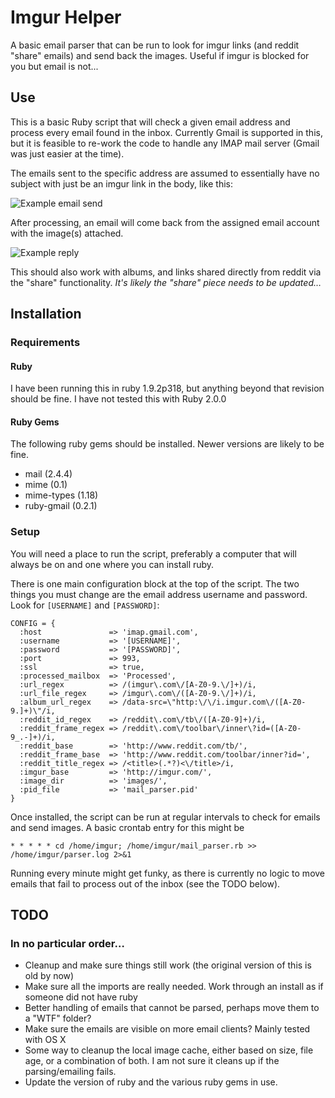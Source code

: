 Imgur Helper
============

A basic email parser that can be run to look for imgur links (and reddit "share" emails) and send back the images. Useful if imgur is blocked for you but email is not...

Use
---

This is a basic Ruby script that will check a given email address and process every email found in the inbox. Currently Gmail is supported in this, but it is feasible to re-work the code to handle any IMAP mail server (Gmail was just easier at the time).

The emails sent to the specific address are assumed to essentially have no subject with just be an imgur link in the body, like this:

![Example email send](http://i.imgur.com/iEEZQ0r.png?1 "Example email send")
 
After processing, an email will come back from the assigned email account with the image(s) attached.

![Example reply](http://i.imgur.com/EXtad7v.png?1 "Example reply")


This should also work with albums, and links shared directly from reddit via the "share" functionality. *It's likely the "share" piece needs to be updated…*

Installation
------------

### Requirements

#### Ruby
I have been running this in ruby 1.9.2p318, but anything beyond that revision should be fine. I have not tested this with Ruby 2.0.0

#### Ruby Gems
The following ruby gems should be installed. Newer versions are likely to be fine.

* mail (2.4.4)
* mime (0.1)
* mime-types (1.18)
* ruby-gmail (0.2.1)


### Setup
You will need a place to run the script, preferably a computer that will always be on and one where you can install ruby. 

There is one main configuration block at the top of the script. The two things you must change are the email address username and password. Look for `[USERNAME]` and `[PASSWORD]`:

```
CONFIG = {
  :host               => 'imap.gmail.com',
  :username           => '[USERNAME]',
  :password           => '[PASSWORD]',
  :port               => 993,
  :ssl                => true,
  :processed_mailbox  => 'Processed',
  :url_regex          => /(imgur\.com\/[A-Z0-9.\/]+)/i,
  :url_file_regex     => /imgur\.com\/([A-Z0-9.\/]+)/i,
  :album_url_regex    => /data-src=\"http:\/\/i.imgur.com\/([A-Z0-9.]+)\"/i,
  :reddit_id_regex    => /reddit\.com\/tb\/([A-Z0-9]+)/i,
  :reddit_frame_regex => /reddit\.com\/toolbar\/inner\?id=([A-Z0-9_.-]+)/i,
  :reddit_base        => 'http://www.reddit.com/tb/',
  :reddit_frame_base  => 'http://www.reddit.com/toolbar/inner?id=',
  :reddit_title_regex => /<title>(.*?)<\/title>/i,
  :imgur_base         => 'http://imgur.com/',
  :image_dir          => 'images/',
  :pid_file           => 'mail_parser.pid'
}
```

Once installed, the script can be run at regular intervals to check for emails and send images. A basic crontab entry for this might be

```
* * * * * cd /home/imgur; /home/imgur/mail_parser.rb >> /home/imgur/parser.log 2>&1
```

Running every minute might get funky, as there is currently no logic to move emails that fail to process out of the inbox (see the TODO below).

TODO
----
### In no particular order…

* Cleanup and make sure things still work (the original version of this is old by now)
* Make sure all the imports are really needed. Work through an install as if someone did not have ruby
* Better handling of emails that cannot be parsed, perhaps move them to a "WTF" folder?
* Make sure the emails are visible on more email clients? Mainly tested with OS X
* Some way to cleanup the local image cache, either based on size, file age, or a combination of both. I am not sure it cleans up if the parsing/emailing fails.
* Update the version of ruby and the various ruby gems in use.

